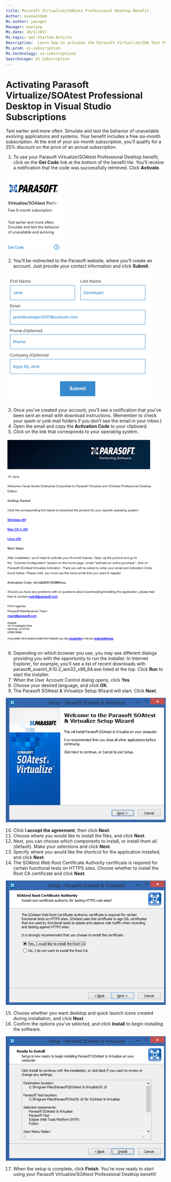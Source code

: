 ```yaml
---
title: Parasoft Virtualize/SOAtest Professional Desktop Benefit
Author: evanwindom
Ms.author: jaunger
Manager: evelynp
Ms.date: 10/3/2017
Ms.topic: Get-Started-Article
Description:  Learn how to activate the Parasoft Virtualize/SOA Test Professional subscription included in your Visual Studio subscription. 
Ms.prod: vs-subscription
Ms.technology: vs-subscriptions
Searchscope: VS Subscription
---
```


# Activating  Parasoft Virtualize/SOAtest Professional Desktop in Visual Studio Subscriptions

Test earlier and more often.  Simulate and test the behavior of unavailable evolving applications and systems.  Your benefit includes a free six-month subscription.  At the end of your six-month subscription, you’ll qualify for a 25% discount on the price of an annual subscription.  

1.	To use your Parasoft Virtualize/SOAtest Professional Desktop benefit, click on the **Get Code** link at the bottom of the benefit tile.   You’ll receive a notification that the code was successfully retrieved.  Click **Activate**.

![Parasoft Benefit Tile](_img\vs-parasoft\vs-parasoft-tile.png)

2.	You’ll be redirected to the Parasoft website, where you’ll create an account.  Just provide your contact information and click **Submit**. 

![Parasoft Benefit Create Account](_img\vs-parasoft\vs-parasoft-account-cropped.png)

3.	Once you’ve created your account, you’ll see a notification that you've been sent an email with download instructions.  (Remember to check your spam or junk mail folders if you don’t see the email in your inbox.)
4.  Open the email and copy the **Activation Code** to your clipboard. 
5.  Click on the link that corresponds to your operating system.  

![Parasoft Benefit Welcome Email](_img\vs-parasoft\vs-parasoft-email.png)

6.	Depending on which browser you use, you may see different dialogs providing you with the opportunity to run the installer.  In Internet Explorer, for example, you’ll see a list of recent downloads with parasoft_soavirt_9.10.2_win32_x86_64.exe listed at the top. Click **Run** to start the installer. 
7.	When the User Account Control dialog opens, click **Yes**.
8.	Choose your desired language, and click **OK**.
9.	The Parasoft SOAtest & Virtualize Setup Wizard will start.  Click **Next**.

![Parasoft Benefit Installation Start](_img\vs-parasoft\vs-parasoft-start-install.png)

10.	Click **I accept the agreement**, then click **Next**. 
11.	Choose where you would like to install the files, and click **Next**. 
12.	Next, you can choose which components to install, or install them all (default).  Make your selections and click **Next**.  
13.	Specify where you would like the shortcut for the application installed, and click **Next**. 
14.	The SOAtest Web Root Certificate Authority certificate is required for certain functional tests on HTTPS sites.  Choose whether to install the Root CA certificate and click **Next**.  

![Parasoft Benefit  Root CA Certificate](_img\vs-parasoft\vs-parasoft-install-root-ca.png)

15.	Choose whether you want desktop and quick launch icons created during installation, and click **Next**. 
16.	Confirm the options you've selected, and click **Install** to begin installing the software. 

 ![Parasoft Benefit Ready to Install](_img\vs-parasoft\vs-parasoft-ready-to-install.png)

17.	When the setup is complete, click **Finish**. You're now ready to start using your Parasoft Virtualize/SOAtest Professional Desktop benefit!
